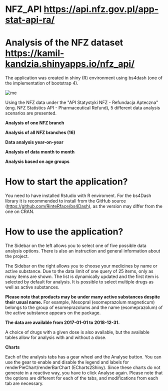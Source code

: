 # NFZ_API https://api.nfz.gov.pl/app-stat-api-ra/
# Analysis of the NFZ dataset https://kamil-kandzia.shinyapps.io/nfz_api/
The application was created in shiny (R) environment using bs4dash (one of the implementation of bootstrap 4). 

![me](https://bbakfw.am.files.1drv.com/y4m-yJMRl_jtJoAGbGJ3ldPzuaJfe_bWejCJHGkRZByKtKVlDLyOkogO3FKeKQfGlB_AWd6DorAqzt2Br_CA_b3sj80ooCJ976dzyHnFF2sZzN8LdbhiEvkOc2wHgvrodCjr47D_Zq7Nl23K5z_Qq-RC9fOSUUoJK6KblyVW6I8YswFGQNf8AwI6uPdKqGDKSOokMKtw92MO6Ry32UDfvaWtA/nfz.gif?psid=1)

Using the NFZ data under the "API Statystyki NFZ - Refundacja Apteczna" (eng. NFZ Statistics API - Pharmaceutical Refund), 5 different data analysis scenarios are presented.

**Analysis of one NFZ branch**

**Analysis of all NFZ branches (16)**

**Data analysis year-on-year**

**Analysis of data month to month**

**Analysis based on age groups**

# How to start the application?
You need to have installed Rstudio with R enviroment. For the bs4Dash library it is recommended to install from the GitHub source (https://github.com/RinteRface/bs4Dash), as the version may differ from the one on CRAN.

# How to use the application?
The Sidebar on the left allows you to select one of five possible data analysis options. There is also an instruction and general information about the project.

The Sidebar on the right allows you to choose your medicines by name or active substance. Due to the data limit of one query of 25 items, only as many items are shown. The list is dynamically updated and the first item is selected by default for analysis. It is possible to select multiple drugs as well as active substances.

**Please note that products may be under many active substances despite their usual name.** For example, Mesopral (esomeprazolum magneticum) belongs to the group of esomeprazolums and the name (esomeprazolum) of the active substance appears on the package.

**The data are available from 2017-01-01 to 2018-12-31.**

A choice of drugs with a given dose is also available, but the available tables allow for analysis with and without a dose.

**Charts**

Each of the analysis tabs has a gear wheel and the Analyse button. You can use the gear to enable and disable the legend and labels for renderPieChart/renderBarChart (ECharts2Shiny). Since these charts do not generate in a reactive way, you have to click Analyse again. Please note that the options are different for each of the tabs, and modifications from each tab are necessary.
